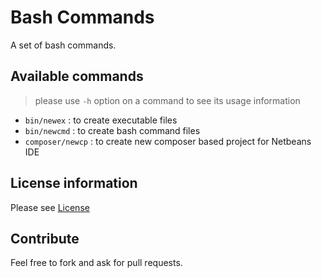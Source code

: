 Bash Commands
=============
A set of bash commands.    

Available commands
------------------
> please use `-h` option on a command to see its usage information    
    
* `bin/newex` : to create executable files    
* `bin/newcmd` : to create bash command files    
* `composer/newcp` : to create new composer based project for Netbeans IDE    

License information
-------------------
Please see [License](LICENSE)    

Contribute
----------
Feel free to fork and ask for pull requests.    
